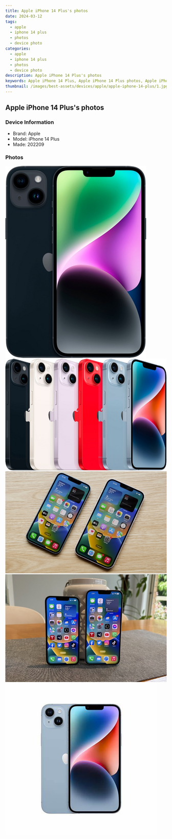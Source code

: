 ```yaml
---
title: Apple iPhone 14 Plus's photos
date: 2024-03-12
tags: 
  - apple
  - iphone 14 plus
  - photos
  - device photo
categories: 
  - apple
  - iphone 14 plus
  - photos
  - device photo
description: Apple iPhone 14 Plus's photos
keywords: Apple iPhone 14 Plus, Apple iPhone 14 Plus photos, Apple iPhone 14 Plus device photo
thumbnail: /images/best-assets/devices/apple/apple-iphone-14-plus/1.jpg
---
```


## Apple iPhone 14 Plus's photos

### Device Information

- Brand: Apple
- Model: iPhone 14 Plus
- Made: 202209

### Photos

![/images/best-assets/devices/apple/apple-iphone-14-plus/1.jpg](/images/best-assets/devices/apple/apple-iphone-14-plus/1.jpg)
![/images/best-assets/devices/apple/apple-iphone-14-plus/2.jpg](/images/best-assets/devices/apple/apple-iphone-14-plus/2.jpg)
![/images/best-assets/devices/apple/apple-iphone-14-plus/3.jpg](/images/best-assets/devices/apple/apple-iphone-14-plus/3.jpg)
![/images/best-assets/devices/apple/apple-iphone-14-plus/4.jpg](/images/best-assets/devices/apple/apple-iphone-14-plus/4.jpg)
![/images/best-assets/devices/apple/apple-iphone-14-plus/5.jpg](/images/best-assets/devices/apple/apple-iphone-14-plus/5.jpg)
